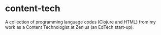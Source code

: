 # content-tech
A collection of programming language codes (Clojure and HTML) from my work as a Content Technologist at Zenius (an EdTech start-up).
